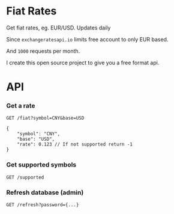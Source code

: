 # Fiat Rates
Get fiat rates, eg. EUR/USD. Updates daily

Since `exchangeratesapi.io` limits free account to only EUR based.

And `1000` requests per month.

I create this open source project to give you a free format api.

# API

### Get a rate
```
GET /fiat?symbol=CNY&base=USD

{
    "symbol": "CNY",
    "base": "USD",
    "rate": 0.123 // If not supported return -1
}
```

### Get supported symbols

```
GET /supported
```

### Refresh database (admin)

```
GET /refresh?password={...}
```
